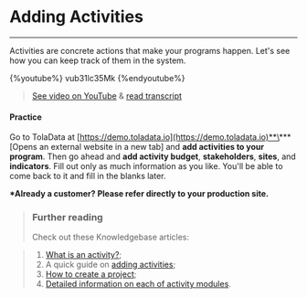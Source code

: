 # Adding Activities

---

Activities are concrete actions that make your programs happen. Let's see how you can keep track of them in the system.

{%youtube%} vub31lc35Mk {%endyoutube%}  
> [See video on YouTube](https://www.youtube.com/embed/vub31lc35Mk?rel=0) & [read transcript](https://docs.google.com/document/d/1DCaeMviBwSO5hGSfeh6Y9McPI6D1dzxJyDs5kKa4wug/edit#heading=h.zexkmlu322pr) 

#### Practice

Go to TolaData at [https://demo.toladata.io](https://demo.toladata.io)**\*** \[Opens an external website in a new tab\] and **add activities to your program**. Then go ahead and **add activity budget**, **stakeholders**, **sites**, and **indicators**. Fill out only as much information as you like. You'll be able to come back to it and fill in the blanks later.

**\*Already a customer? Please refer directly to your production site.**

> ### Further reading
> Check out these Knowledgebase articles: 

> 1. [What is an activity?](https://help.toladata.com/7-activities/what-is-an-activity.html);
> 2. A quick guide on [adding activities](https://help.toladata.com/7-activities/add-activity.html);
> 3. [How to create a project](https://help.toladata.com/7-activities/promoting-an-activity-to-a-project.html);
> 4. [Detailed information on each of activity modules](https://help.toladata.com/7-activities/activity-modules.html).

## 




